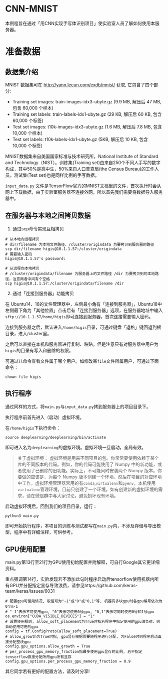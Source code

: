 # CNN-MNIST
本例程旨在通过「用CNN实现手写体识别项目」使实验室人员了解如何使用本服务器。
# 准备数据
## 数据集介绍
MNIST 数据集可在 http://yann.lecun.com/exdb/mnist/ 获取, 它包含了四个部分:

* Training set images: train-images-idx3-ubyte.gz (9.9 MB, 解压后 47 MB, 包含 60,000 个样本)
* Training set labels: train-labels-idx1-ubyte.gz (29 KB, 解压后 60 KB, 包含 60,000 个标签)
* Test set images: t10k-images-idx3-ubyte.gz (1.6 MB, 解压后 7.8 MB, 包含 10,000 个样本)
* Test set labels: t10k-labels-idx1-ubyte.gz (5KB, 解压后 10 KB, 包含 10,000 个标签)

MNIST数据集来自美国国家标准与技术研究所，National Institute of Standard and Technology（NIST）。训练集(Training set)由来自250个不同人手写的数字构成，其中50%是高中生，50%来自人口普查局(the Census Bureau)的工作人员。测试集(Test set)也是同样比例的手写数据。

```input_data.py``` 文件是TensorFlow官方的MNIST文档里的文件，首次执行时会从网上下载数据，由于实验室服务器不连接外网，所以首先我们需要将数据导入服务器中。

## 在服务器与本地之间拷贝数据
1. 通过scp命令实现互相拷贝

  ```
  # 从本地向远程拷贝
  # dir/filename 为本地文件路径，/cluster/origindata 为要拷贝到服务器的路径
  scp dir/filename higis@10.1.1.57:/cluster/origindata
  # 需要输入密码
  higis@10.1.1.57's password:

  # 从远程向本地拷贝
  # /cluster/origindata/filename 为服务器上的文件路径 /dir 为要拷贝到的本地路径，注意两者中间有个空格
  scp higis@10.1.1.57:/cluster/origindata/filename /dir
  ```

2. 通过「连接到服务器」功能拷贝

  在 Ubuntu14、16的文件管理器中，左侧最小角有「连接到服务器」，Ubuntu18中左侧最下角为「其他位置」点击后有「连接到服务器」选项，在服务器地址中输入```sftp://10.1.1.57/home/higis```即可连接到服务器，首次连接需要输入密码。

  连接到服务器之后，默认进入```/home/higis```目录，可通过键盘「退格」键回退到根目录，进入/cluster里。

  之后可以直接在本机和服务器进行复制、粘贴。但是注意只有对服务器中用户为```higis```的目录有写入和删除的权限。

  可通过```ll```命令查看文件属于哪个用户。如修改某```file```文件所属用户，可通过下面命令：

    
    chown file higis
  

## 执行程序

通过同样的方式，将```main.py```与```input_data.py```拷到服务器上的项目目录下。

执行程序前首先进入（启动）虚拟环境。

在```/home/higis```下执行命令：

```
source deeplearning/deeplearning/bin/activate
```
即可进入名为```deeplearning```的虚拟环境。虚拟环境一旦启动，全局有效。
> 关于虚拟环境：
  虚拟环境是用来不同项目的包。你常常要使用依赖于某个库的不同版本的代码。例如，你的代码可能使用了 Numpy 中的新功能，或者使用了已删除的旧功能。实际上，不可能同时安装两个 Numpy 版本。你要做的应该是，为每个 Numpy 版本创建一个环境，然后在项目的对应环境中工作。虚拟环境管理器常用的有```conda```,```virtualenv```和```pyenv```，本机使用```virtualenv```管理环境，目前只创建了一个环境。如有创建新的虚拟环境的需求，请在微信群中与大家讨论。避免损坏现有环境。

启动虚拟环境后，回到我们的项目目录，运行：

```
python3 main.py
```
即可开始执行程序，本项目的训练与测试都写在```main.py```内，不涉及存储与导出模型，程序中有详细注释，可供参考。

## GPU使用配置

main.py第13行至21行为GPU使用初始配置并附解释，可自行Google其它更详细资料。

重点强调第14行，实验发现若不添加此句时程序启动后tensorflow使用机器内所有GPU并分配指定显存导致浪费，请参见https://github.com/keras-team/keras/issues/6031

```
# 配置gpu可使用情况, 取值可为"-1"或"0"或"0,1"等, 机器有多块gpu时各gpu编号依次为0至m-1
# "-1"表示不可使用gpu, "0"表示可使用0号gpu, "0,1"表示可同时使用0号和1号gpu
os.environ["CUDA_VISIBLE_DEVICES"] = "1"
# 设置使用规则, allow_soft_placement为True时指若程序中指定使用的gpu満负荷，则自动使用可用的gpu
config = tf.ConfigProto(allow_soft_placement=True)
# allow_growth为True时指, gpu显存根据需要随程序进行分配, 为False时则程序启动直接分配整块gpu
config.gpu_options.allow_growth = True
# per_process_gpu_memory_fraction指最多使用gpu显存的比例, 若不指定tensorflow直接分配所用gpu所有显存
config.gpu_options.per_process_gpu_memory_fraction = 0.9
```

其它同学若有更好的配置方法，请及时分享!
